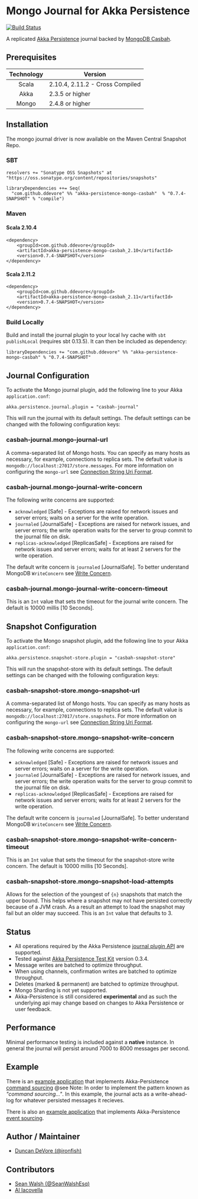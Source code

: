 # Mongo Journal for Akka Persistence

[![Build Status](https://travis-ci.org/ddevore/akka-persistence-mongo.png?branch=master)](https://travis-ci.org/ddevore/akka-persistence-mongo)

A replicated [Akka Persistence](http://doc.akka.io/docs/akka/2.3.5/scala/persistence.html) journal backed by [MongoDB Casbah](http://mongodb.github.io/casbah/).

## Prerequisites

| Technology | Version                          |
| :--------: | -------------------------------- |
| Scala      | 2.10.4, 2.11.2 - Cross Compiled  |
| Akka       | 2.3.5 or higher                  |
| Mongo      | 2.4.8 or higher                  |

## Installation

The mongo journal driver is now available on the Maven Central Snapshot Repo.

### SBT

    resolvers += "Sonatype OSS Snapshots" at "https://oss.sonatype.org/content/repositories/snapshots"

    libraryDependencies ++= Seq(
      "com.github.ddevore" %% "akka-persistence-mongo-casbah"  % "0.7.4-SNAPSHOT" % "compile")

### Maven

#### Scala 2.10.4

    <dependency>
        <groupId>com.github.ddevore</groupId>
        <artifactId>akka-persistence-mongo-casbah_2.10</artifactId>
        <version>0.7.4-SNAPSHOT</version>
    </dependency>

#### Scala 2.11.2

    <dependency>
        <groupId>com.github.ddevore</groupId>
        <artifactId>akka-persistence-mongo-casbah_2.11</artifactId>
        <version>0.7.4-SNAPSHOT</version>
    </dependency>

### Build Locally

Build and install the journal plugin to your local Ivy cache with `sbt publishLocal` (requires sbt 0.13.5). It can then be included as dependency:

    libraryDependencies += "com.github.ddevore" %% "akka-persistence-mongo-casbah" % "0.7.4-SNAPSHOT"

## Journal Configuration

To activate the Mongo journal plugin, add the following line to your Akka `application.conf`:

    akka.persistence.journal.plugin = "casbah-journal"

This will run the journal with its default settings. The default settings can be changed with the following configuration keys:

### casbah-journal.mongo-journal-url

A comma-separated list of Mongo hosts. You can specify as many hosts as necessary, for example, connections to replica sets. The default value is `mongodb://localhost:27017/store.messages`. For more information on configuring the `mongo-url` see [Connection String Uri Format](http://docs.mongodb.org/manual/reference/connection-string/).

### casbah-journal.mongo-journal-write-concern

The following write concerns are supported:

- `acknowledged` [Safe] - Exceptions are raised for network issues and server errors; waits on a server for the write operation.
- `journaled` [JournalSafe] - Exceptions are raised for network issues, and server errors; the write operation waits for the server to group commit to the journal file on disk.
- `replicas-acknowledged` [ReplicasSafe] - Exceptions are raised for network issues and server errors; waits for at least 2 servers for the write operation.

The default write concern is `journaled` [JournalSafe]. To better understand MongoDB `WriteConcern` see [Write Concern](http://docs.mongodb.org/manual/core/write-concern/).

### casbah-journal.mongo-journal-write-concern-timeout

This is an `Int` value that sets the timeout for the journal write concern. The default is 10000 millis [10 Seconds].

## Snapshot Configuration

To activate the Mongo snapshot plugin, add the following line to your Akka `application.conf`:

    akka.persistence.snapshot-store.plugin = "casbah-snapshot-store"

This will run the snapshot-store with its default settings. The default settings can be changed with the following configuration keys:

### casbah-snapshot-store.mongo-snapshot-url

A comma-separated list of Mongo hosts. You can specify as many hosts as necessary, for example, connections to replica sets. The default value is `mongodb://localhost:27017/store.snapshots`. For more information on configuring the `mongo-url` see [Connection String Uri Format](http://docs.mongodb.org/manual/reference/connection-string/).

### casbah-snapshot-store.mongo-snapshot-write-concern

The following write concerns are supported:

- `acknowledged` [Safe] - Exceptions are raised for network issues and server errors; waits on a server for the write operation.
- `journaled` [JournalSafe] - Exceptions are raised for network issues, and server errors; the write operation waits for the server to group commit to the journal file on disk.
- `replicas-acknowledged` [ReplicasSafe] - Exceptions are raised for network issues and server errors; waits for at least 2 servers for the write operation.

The default write concern is `journaled` [JournalSafe]. To better understand MongoDB `WriteConcern` see [Write Concern](http://docs.mongodb.org/manual/core/write-concern/).

### casbah-snapshot-store.mongo-snapshot-write-concern-timeout

This is an `Int` value that sets the timeout for the snapshot-store write concern. The default is 10000 millis [10 Seconds].

### casbah-snapshot-store.mongo-snapshot-load-attempts

Allows for the selection of the youngest of `{n}` snapshots that match the upper bound. This helps where a snapshot may not have persisted correctly because of a JVM crash. As a result an attempt to load the snapshot may fail but an older may succeed. This is an `Int` value that defaults to 3.

## Status

- All operations required by the Akka Persistence [journal plugin API](http://doc.akka.io/docs/akka/2.3.5/scala/persistence.html#journal-plugin-api) are supported.
- Tested against [Akka Persistence Test Kit](https://github.com/krasserm/akka-persistence-testkit) version 0.3.4.
- Message writes are batched to optimize throughput.
- When using channels, confirmation writes are batched to optimize throughput.
- Deletes (marked & permanent) are batched to optimize throughput.
- Mongo Sharding is not yet supported.
- Akka-Persistence is still considered **experimental** and as such the underlying api may change based on changes to Akka Persistence or user feedback.

## Performance

Minimal performance testing is included against a **native** instance. In general the journal will persist around 7000 to 8000 messages per second.

## Example
There is an [example
application](https://github.com/ddevore/akka-persistence-mongo/tree/master/akka-persistence-mongo-command-sourcing-example-app) that
implements Akka-Persistence [command
sourcing](http://doc.akka.io/docs/akka/2.3.5/scala/persistence.html#Relaxed_local_consistency_requirements_and_high_throughput_use-cases)
@see Note: In order to implement the pattern known as *"command sourcing..."*. In this example, the journal acts as a write-ahead-log for whatever persisted messages it recieves. 

There is also an [example application](https://github.com/ddevore/akka-persistence-mongo/tree/master/akka-persistence-mongo-event-sourcing-example-app) that implements Akka-Persistence [event sourcing](http://doc.akka.io/docs/akka/2.3.5/scala/persistence.html#Event_sourcing).


## Author / Maintainer

- [Duncan DeVore (@ironfish)](https://github.com/ddevore/)

## Contributors

- [Sean Walsh (@SeanWalshEsq)](https://github.com/sean-walsh/)
- [Al Iacovella](https://github.com/aiacovella/)
